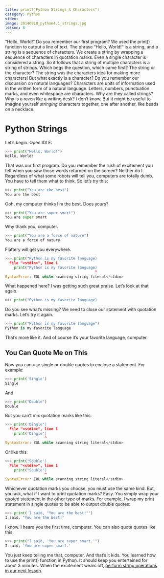 ```yaml
---
title: print(“Python Strings & Characters”)
category: Python
video:
image: 20140910_python4.1_strings.jpg
lesson: 8
---
```


“Hello, World!” Do you remember our first program? We used the print() function to output a line of text. The phrase “Hello, World!” is a string, and a string is a sequence of characters. We create a string by wrapping a sequence of characters in quotation marks. Even a single character is considered a string. So it follows that a string of multiple characters is a string of strings. Which begs the question, which came first? The string or the character? The string was the characters idea for making more characters! But what exactly is a character? Do you remember our discussion on natural languages? Characters are units of information used in the written form of a natural language. Letters, numbers, punctuation marks, and even whitespace are characters. Why are they called strings? Why is a raven like a writing desk? I don’t know. But it might be useful to imagine yourself _stringing_ characters together, one after another, like beads on a necklace.

# Python Strings

Let’s begin. Open IDLE:

```python
>>> print("Hello, World!")
Hello, World!
```

That was our first program. Do you remember the rush of excitement you felt when you saw those words returned on the screen? Neither do I. Regardless of what some robots will tell you, computers are totally dumb. You have to tell them what to think. So let’s try this:

```python
>>> print("You are the best")
You are the best
```

Ooh, my computer thinks I’m the best. Does yours?

```python
>>> print("You are super smart")
You are super smart
```

Why thank you, computer.

```python
>>> print("You are a force of nature")
You are a force of nature
```

Flattery will get you everywhere.

```python
>>> print("Python is my favorite language)
  File "<stdin>", line 1
    print("Python is my favorite language)
                                         ^
SyntaxError: EOL while scanning string literal</stdin>
```

What happened here? I was getting such great praise. Let’s look at that again.

```python
>>> print("Python is my favorite language)
```

Do you see what’s missing? We need to close our statement with quotation marks. Let’s try it again.

```python
>>> print("Python is my favorite language")
Python is my favorite language
```

That’s more like it. And of course it’s your favorite language, computer.

## You Can Quote Me on This

Now you can use single or double quotes to enclose a statement. For example:

```python
>>> print('Single')
Single
```

And

```python
>>> print("Double")
Double
```

But you can’t mix quotation marks like this:

```python
>>> print('Dingle")
  File "<stdin>", line 1
    print('Dingle")
                  ^
SyntaxError: EOL while scanning string literal</stdin>
```

Or like this:

```python
>>> print("Souble')
  File "<stdin>", line 1
    print("Souble')
                  ^
SyntaxError: EOL while scanning string literal</stdin>
```

Whichever quotation marks you choose, you must use the same kind. But, you ask, what if I want to print quotation marks? Easy. You simply wrap your quoted statement in the other type of marks. For example, I wrap my print statement in single quotes to be able to output double quotes:

```python
>>> print('I said, "You are the best!"')
I said, "You are the best!"
```

I know. I heard you the first time, computer. You can also quote quotes like this:

```python
>>> print("I said, 'You are super smart.'")
I said, 'You are super smart.'
```

You just keep telling me that, computer. And that’s it kids. You learned how to use the print() function in Python. It should keep you entertained for about 3 minutes. When the excitement wears off, [perform string operations in our next lesson](https://thehelloworldprogram.com/python/python-string-operations-concatenation-multiplication-indexing-slicing/ "Python String Operations: Concatenation, Multiplication, Indexing and Slicing").
